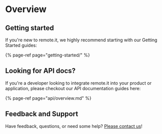 # Overview

## Getting started

If you're new to remote.it, we highly recommend starting with our Getting Started guides:

{% page-ref page="getting-started/" %}

## Looking for API docs?

If you're a developer looking to integrate remote.it into your product or application, please checkout our API documentation guides here:

{% page-ref page="api/overview.md" %}

## Feedback and Support

Have feedback, questions, or need some help? [Please contact us](https://remot3it.zendesk.com)!



